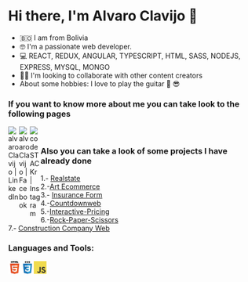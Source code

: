 # Hi there, I'm Alvaro Clavijo 👋

- 🇧🇴 I am from Bolivia 
- 🤓 I'm a passionate web developer.
- 💻 REACT, REDUX, ANGULAR, TYPESCRIPT, HTML, SASS, NODEJS, EXPRESS, MYSQL, MONGO 
- 🧑‍💻 I'm looking to collaborate with other content creators
- About some hobbies: I love to play the guitar 🎸 😎

### If you want to know more about me you can take look to the following pages


[<img align="left" alt="alvaroClavijo | LinkedIn" width="22px" src="https://cdn.jsdelivr.net/npm/simple-icons@v3/icons/linkedin.svg" />][linkedin]

[<img align="left" alt="alvaroClavijo | Facebook" width="22px" src="https://cdn.jsdelivr.net/npm/simple-icons@3.13.0/icons/facebook.svg" />][facebook]

[<img align="left" alt="codeSTACKr | Instagram" width="22px" src="https://cdn.jsdelivr.net/npm/simple-icons@v3/icons/instagram.svg" />][instagram]

<br />

### Also you can take a look of some projects I have already done
1.- [Realstate](https://c-napoles.web.app/)
<br/>
2.-[Art Ecommerce](https://ecommerce-artwork.web.app/)
<br/>
3.- [Insurance Form](https://afiliacioncns.com/)
<br/>
4.-[Countdownweb](https://alvaroclavijo.github.io/countdown-web)
<br/>
5.-[Interactive-Pricing](https://alvaroclavijo.github.io/interactive-pricing/)
<br/>
6.-[Rock-Paper-Scissors](https://alvaroclavijo.github.io/rock-paper-scissors/)
<br/>
7.- [Construction Company Web](https://constructora-napoles.web.app/)

### Languages and Tools:

<img align="left" alt="HTML5" width="26px" src="https://raw.githubusercontent.com/github/explore/80688e429a7d4ef2fca1e82350fe8e3517d3494d/topics/html/html.png" />
<img align="left" alt="CSS3" width="26px" src="https://raw.githubusercontent.com/github/explore/80688e429a7d4ef2fca1e82350fe8e3517d3494d/topics/css/css.png" />
<img align="left" alt="JavaScript" width="26px" src="https://raw.githubusercontent.com/github/explore/80688e429a7d4ef2fca1e82350fe8e3517d3494d/topics/javascript/javascript.png" />




[facebook]: https://www.facebook.com/coki.clavijo
[instagram]: https://www.instagram.com/cokicla/
[linkedin]: https://www.linkedin.com/in/alvaro-clavijo-baldivieso-2a6281118/



